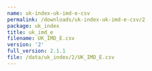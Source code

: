 ```yaml
---
name: uk-index-uk-imd-e-csv
permalink: /downloads/uk-index-uk-imd-e-csv/2
package: uk_index
title: uk_imd_e
filename: UK_IMD_E.csv
version: '2'
full_version: 2.1.1
file: /data/uk_index/2/UK_IMD_E.csv
---
```

